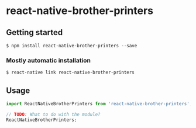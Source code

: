 # react-native-brother-printers

## Getting started

`$ npm install react-native-brother-printers --save`

### Mostly automatic installation

`$ react-native link react-native-brother-printers`

## Usage
```javascript
import ReactNativeBrotherPrinters from 'react-native-brother-printers';

// TODO: What to do with the module?
ReactNativeBrotherPrinters;
```
